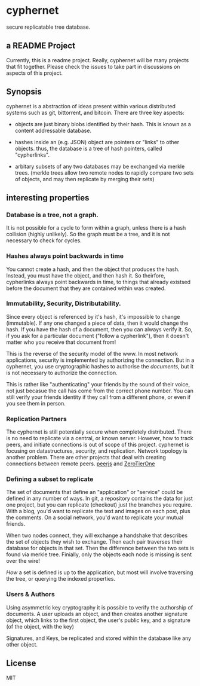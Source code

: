 # cyphernet

secure replicatable tree database.

## a README Project

Currently, this is a readme project.
Really, cyphernet will be many projects that fit together.
Please check the issues to take part in discussions on aspects of this project.

## Synopsis

cyphernet is a abstraction of ideas present within various distributed systems
such as git, bittorrent, and bitcoin. There are three key aspects:

* objects are just binary blobs identified by their hash. This is known as a content addressable database.

* hashes inside an (e.g. JSON) object are pointers or "links" to other objects.
  thus, the database is a tree of hash pointers, called "cypherlinks".

* arbitary subsets of any two databases may be exchanged via merkle trees.
  (merkle trees allow two remote nodes to rapidly compare two sets of objects,
  and may then replicate by merging their sets)

## interesting properties

### Database is a tree, not a graph.

It is not possible for a cycle to form within a graph, unless there is a hash collision
(highly unlikely). So the graph must be a tree, and it is not necessary to check for cycles.

### Hashes always point backwards in time

You cannot create a hash, and then the object that produces the hash.
Instead, you must have the object, and then hash it.
So theirfore, cypherlinks always point backwards in time, to things that
already existsed before the document that they are contained within
was created.

### Immutability, Security, Distributability.

Since every object is referenced by it's hash, it's impossible to change (immutable).
If any one changed a piece of data, then it would change the hash.
If you have the hash of a document, then you can always verify it.
So, if you ask for a particular document ("follow a cypherlink"),
then it doesn't matter who you receive that document from!

This is the reverse of the security model of the www.
In most network applications, security is implemented by authorizing the connection.
But in a cyphernet, you use cryptographic hashes to authorise the _documents_,
but it is not necessary to authorize the connection.

This is rather like "authenticating" your friends by the sound of their voice,
not just becasue the call has come from the correct phone number. You can still verify
your friends identity if they call from a different phone, or even if you see them in person.

### Replication Partners

The cyphernet is still potentially secure when completely distributed.
There is no need to replicate via a central, or known server.
However, how to track peers, and initiate connections is out of scope of this project.
cyphernet is focusing on datastructures, security, and replication.
Network topology is another problem. There are other projects that
deal with creating connections between remote peers.
[peerjs](http://peerjs.com) and [ZeroTierOne](https://www.zerotier.com/)


### Defining a subset to replicate

The set of documents that define an "application" or "service" could be defined
in any number of ways. In git, a repository contains the data for just one
project, but you can replicate (checkout) just the branches you require.
With a blog, you'd want to replicate the text and images on each post, plus
the comments. On a social network, you'd want to replicate your mutual friends.

When two nodes connect, they will exchange a handshake that describes the set
of objects they wish to exchange. Then each pair traverses their database for
objects in that set. Then the difference between the two sets is found via
merkle tree. Finially, only the objects each node is missing is sent over
the wire!

_How_ a set is defined is up to the application, but most will involve
traversing the tree, or querying the indexed properties.

### Users & Authors

Using asymmetric key cryptography it is possible to verify the authorship of
documents. A user uploads an object, and then creates another signature
object, which links to the first object, the user's public key, and a signature
(of the object, with the key)

Signatures, and Keys, be replicated and stored within the database like any
other object.

## License

MIT
